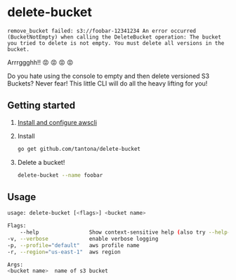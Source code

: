 # delete-bucket

```
remove_bucket failed: s3://foobar-12341234 An error occurred (BucketNotEmpty) when calling the DeleteBucket operation: The bucket you tried to delete is not empty. You must delete all versions in the bucket.
```

Arrrggghh!! 😡 😡 😡 😡

Do you hate using the console to empty and then delete versioned S3 Buckets?  Never fear! This little CLI will do all the heavy lifting for you!


## Getting started 

1. [Install and configure awscli](https://docs.aws.amazon.com/cli/latest/userguide/installing.html)

1. Install

    ```sh
    go get github.com/tantona/delete-bucket
    ```

1. Delete a bucket!

    ```sh
    delete-bucket --name foobar
    ```

## Usage

```sh
usage: delete-bucket [<flags>] <bucket name>

Flags:
    --help                Show context-sensitive help (also try --help-long and --help-man).
-v, --verbose             enable verbose logging
-p, --profile="default"   aws profile name
-r, --region="us-east-1"  aws region

Args:
<bucket name>  name of s3 bucket
```
